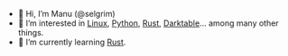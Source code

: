 - 👋 Hi, I’m Manu (@selgrim)
- 👀 I’m interested in [Linux](https://archlinux.org), [Python](https://www.python.org), [Rust](https://github.com/rust-lang/rust), [Darktable](https://github.com/darktable-org/darktable)... among many other things.
- 🌱 I’m currently learning [Rust](https://doc.rust-lang.org/book/).

<!---
- 💞️ I’m looking to collaborate on ...
- 📫 How to reach me ...
- 😄 Pronouns: ...
- ⚡ Fun fact: ...

selgrim/selgrim is a ✨ special ✨ repository because its `README.md` (this file) appears on your GitHub profile.
You can click the Preview link to take a look at your changes.
--->
